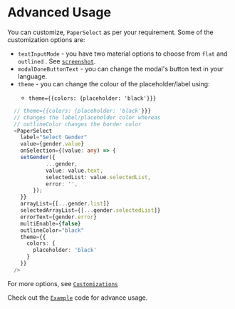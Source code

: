 # Advanced Usage

You can customize, `PaperSelect` as per your requirement. Some of the customization options are:

* `textInputMode` - you have two material options to choose from `flat` and `outlined` . See [`screenshot`](broken-reference).
* `modalDoneButtonText` - you can change the modal's button text in your language.
* `theme` - you can change the colour of the placeholder/label using:
  * ```
    theme={{colors: {placeholder: 'black'}}}
    ```

```typescript
  // theme={{colors: {placeholder: 'black'}}}
  // changes the label/placeholder color whereas
  // outlineColor changes the border color
  <PaperSelect
    label="Select Gender"
    value={gender.value}
    onSelection={(value: any) => {
    setGender({
            ...gender,
            value: value.text,
            selectedList: value.selectedList,
            error: '',
        });
    }}
    arrayList={[...gender.list]}
    selectedArrayList={[...gender.selectedList]}
    errorText={gender.error}
    multiEnable={false}
    outlineColor="black"
    theme={{
      colors: {
        placeholder: 'black'
      }
    }}
  />
```



For more options, see [`Customizations`](customizations.md)

Check out the [`Example`](../example.md#code) code for advance usage.
